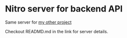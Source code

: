 # Nitro server for backend API

Same server for [my other project](https://github.com/drinkthis4me/Nuxt3-auth)

Checkout READMD.md in the link for server details.